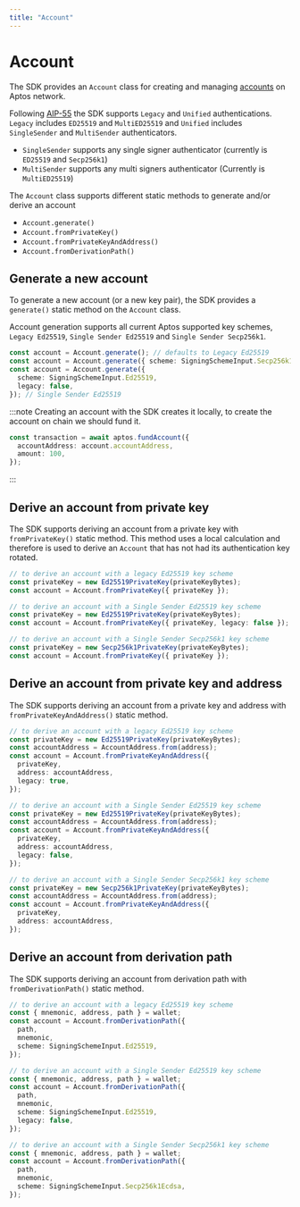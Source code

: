 ```yaml
---
title: "Account"
---
```


# Account

The SDK provides an `Account` class for creating and managing [accounts](../../concepts/accounts.md) on Aptos network.

Following [AIP-55](https://github.com/aptos-foundation/AIPs/blob/main/aips/aip-55.md) the SDK supports `Legacy` and `Unified` authentications. `Legacy` includes `ED25519` and `MultiED25519` and `Unified` includes `SingleSender` and `MultiSender` authenticators.

- `SingleSender` supports any single signer authenticator (currently is `ED25519` and `Secp256k1`)
- `MultiSender` supports any multi signers authenticator (Currently is `MultiED25519`)

The `Account` class supports different static methods to generate and/or derive an account

- `Account.generate()`
- `Account.fromPrivateKey()`
- `Account.fromPrivateKeyAndAddress()`
- `Account.fromDerivationPath()`

## Generate a new account

To generate a new account (or a new key pair), the SDK provides a `generate()` static method on the `Account` class.

Account generation supports all current Aptos supported key schemes, `Legacy Ed25519`, `Single Sender Ed25519` and `Single Sender Secp256k1`.

```ts
const account = Account.generate(); // defaults to Legacy Ed25519
const account = Account.generate({ scheme: SigningSchemeInput.Secp256k1 }); // Single Sender Secp256k1
const account = Account.generate({
  scheme: SigningSchemeInput.Ed25519,
  legacy: false,
}); // Single Sender Ed25519
```

:::note
Creating an account with the SDK creates it locally, to create the account on chain we should fund it.

```ts
const transaction = await aptos.fundAccount({
  accountAddress: account.accountAddress,
  amount: 100,
});
```

:::

## Derive an account from private key

The SDK supports deriving an account from a private key with `fromPrivateKey()` static method.
This method uses a local calculation and therefore is used to derive an `Account` that has not had its authentication key rotated.

```ts
// to derive an account with a legacy Ed25519 key scheme
const privateKey = new Ed25519PrivateKey(privateKeyBytes);
const account = Account.fromPrivateKey({ privateKey });

// to derive an account with a Single Sender Ed25519 key scheme
const privateKey = new Ed25519PrivateKey(privateKeyBytes);
const account = Account.fromPrivateKey({ privateKey, legacy: false });

// to derive an account with a Single Sender Secp256k1 key scheme
const privateKey = new Secp256k1PrivateKey(privateKeyBytes);
const account = Account.fromPrivateKey({ privateKey });
```

## Derive an account from private key and address

The SDK supports deriving an account from a private key and address with `fromPrivateKeyAndAddress()` static method.

```ts
// to derive an account with a legacy Ed25519 key scheme
const privateKey = new Ed25519PrivateKey(privateKeyBytes);
const accountAddress = AccountAddress.from(address);
const account = Account.fromPrivateKeyAndAddress({
  privateKey,
  address: accountAddress,
  legacy: true,
});

// to derive an account with a Single Sender Ed25519 key scheme
const privateKey = new Ed25519PrivateKey(privateKeyBytes);
const accountAddress = AccountAddress.from(address);
const account = Account.fromPrivateKeyAndAddress({
  privateKey,
  address: accountAddress,
  legacy: false,
});

// to derive an account with a Single Sender Secp256k1 key scheme
const privateKey = new Secp256k1PrivateKey(privateKeyBytes);
const accountAddress = AccountAddress.from(address);
const account = Account.fromPrivateKeyAndAddress({
  privateKey,
  address: accountAddress,
});
```

## Derive an account from derivation path

The SDK supports deriving an account from derivation path with `fromDerivationPath()` static method.

```ts
// to derive an account with a legacy Ed25519 key scheme
const { mnemonic, address, path } = wallet;
const account = Account.fromDerivationPath({
  path,
  mnemonic,
  scheme: SigningSchemeInput.Ed25519,
});

// to derive an account with a Single Sender Ed25519 key scheme
const { mnemonic, address, path } = wallet;
const account = Account.fromDerivationPath({
  path,
  mnemonic,
  scheme: SigningSchemeInput.Ed25519,
  legacy: false,
});

// to derive an account with a Single Sender Secp256k1 key scheme
const { mnemonic, address, path } = wallet;
const account = Account.fromDerivationPath({
  path,
  mnemonic,
  scheme: SigningSchemeInput.Secp256k1Ecdsa,
});
```

